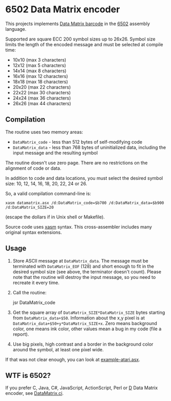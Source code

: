 6502 Data Matrix encoder
========================

This projects implements [Data Matrix barcode](http://en.wikipedia.org/wiki/Data_Matrix)
in the [6502](http://en.wikipedia.org/wiki/6502) assembly language.

Supported are square ECC 200 symbol sizes up to 26x26.
Symbol size limits the length of the encoded message and must be selected at compile time:

* 10x10 (max 3 characters)
* 12x12 (max 5 characters)
* 14x14 (max 8 characters)
* 16x16 (max 12 characters)
* 18x18 (max 18 characters)
* 20x20 (max 22 characters)
* 22x22 (max 30 characters)
* 24x24 (max 36 characters)
* 26x26 (max 44 characters)

Compilation
-----------

The routine uses two memory areas:

* `DataMatrix_code` - less than 512 bytes of self-modifying code
* `DataMatrix_data` - less than 768 bytes of uninitialized data,
including the input message and the resulting symbol

The routine doesn't use zero page. There are no restrictions on the alignment of code or data.

In addition to code and data locations, you must select the desired symbol size:
10, 12, 14, 16, 18, 20, 22, 24 or 26.

So, a valid compilation command-line is:

    xasm datamatrix.asx /d:DataMatrix_code=$b700 /d:DataMatrix_data=$b900 /d:DataMatrix_SIZE=20

(escape the dollars if in Unix shell or Makefile).

Source code uses [xasm](https://github.com/pfusik/xasm) syntax.
This cross-assembler includes many original syntax extensions.

Usage
-----

1. Store ASCII message at `DataMatrix_data`.
The message must be terminated with `DataMatrix_EOF` (128)
and short enough to fit in the desired symbol size (see above, the terminator doesn't count).
Please note that the routine will destroy the input message, so you need to recreate it every time.

2. Call the routine:

    jsr DataMatrix_code

3. Get the square array of `DataMatrix_SIZE*DataMatrix_SIZE` bytes starting from
`DataMatrix_data+$50`. Information about the x,y pixel is at `DataMatrix_data+$50+y*DataMatrix_SIZE+x`.
Zero means background color, one means ink color, other values mean a bug in my code (file a report).

4. Use big pixels, high contrast and a border in the background color around the symbol, at least one pixel wide.

If that was not clear enough, you can look at [example-atari.asx](https://github.com/pfusik/datamatrix6502/blob/master/example-atari.asx).

WTF is 6502?
------------

If you prefer C, Java, C#, JavaScript, ActionScript, Perl or [D](http://dlang.org/)
Data Matrix encoder, see [DataMatrix.ci](https://github.com/pfusik/datamatrix-ci).

